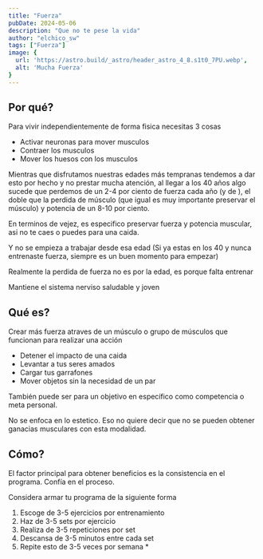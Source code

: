 ```yaml
---
title: "Fuerza"
pubDate: 2024-05-06
description: "Que no te pese la vida"
author: "elchico_sw"
tags: ["Fuerza"]
image: {
  url: 'https://astro.build/_astro/header_astro_4_8.s1t0_7PU.webp',
  alt: 'Mucha Fuerza'
}
---
```


## Por qué?

Para vivir independientemente de forma fisica necesitas 3 cosas

- Activar neuronas para mover musculos
- Contraer los musculos
- Mover los huesos con los musculos

Mientras que disfrutamos nuestras edades más tempranas tendemos a dar esto por hecho y no prestar mucha atención, al llegar a los 40 años algo sucede que perdemos de un 2-4 por ciento de fuerza cada año (y de ), el doble que la perdida de músculo (que igual es muy importante preservar el músculo)  y potencia de un 8-10 por ciento.

En terminos de vejez, es especifico preservar fuerza y potencia muscular, asi no te caes o puedes para una caida.

Y no se empieza a trabajar desde esa edad (Si ya estas en los 40 y nunca entrenaste fuerza, siempre es un buen momento para empezar)

Realmente la perdida de fuerza no es por la edad, es porque falta entrenar

Mantiene el sistema nerviso saludable y joven

## Qué es?

Crear más fuerza atraves de un músculo o grupo de músculos que funcionan para realizar una acción

- Detener el impacto de una caida
- Levantar a tus seres amados
- Cargar tus garrafones
- Mover objetos sin la necesidad de un par

También puede ser para un objetivo en específico como competencia o meta personal.

No se enfoca en lo estetico. Eso no quiere decir que no se pueden obtener ganacias musculares con esta modalidad. 

## Cómo?

El factor principal para obtener beneficios es la consistencia en el programa. Confía en el proceso.

Considera armar tu programa de la siguiente forma

1. Escoge de 3-5 ejercicios por entrenamiento
2. Haz de 3-5 sets por ejercicio
3. Realiza de 3-5 repeticiones por set
4. Descansa de 3-5 minutos entre cada set
5. Repite esto de 3-5 veces por semana *